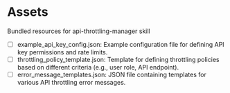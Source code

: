 # Assets

Bundled resources for api-throttling-manager skill

- [ ] example_api_key_config.json: Example configuration file for defining API key permissions and rate limits.
- [ ] throttling_policy_template.json: Template for defining throttling policies based on different criteria (e.g., user role, API endpoint).
- [ ] error_message_templates.json: JSON file containing templates for various API throttling error messages.
